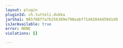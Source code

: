 ```yaml
---
layout: plugin
pluginId: ch.tutteli.dokka
jarSha1: 085f88ffa7b256389e798eabf71d42844d5041d9
isJarAvailable: true
error: NONE
violations: []

---
```

